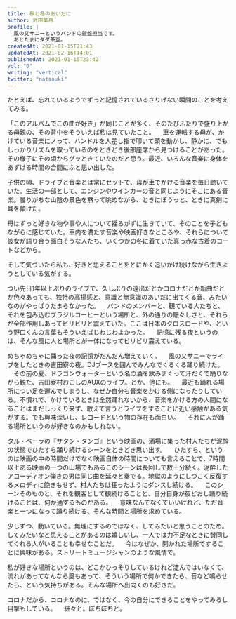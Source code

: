 ```yaml
---
title: 秋と冬のあいだに
author: 武田菜月
profile: |
  風の又サニーというバンドの鍵盤担当です。
  あとたまにダダ茶豆。
createdAt: 2021-01-15T21:43
updatedAt: 2021-02-16T14:01
publishedAt: 2021-01-15T23:42
vol: "0"
writing: "vertical"
twitter: "natsouki"
---
```


たとえば、忘れているようでずっと記憶されているさりげない瞬間のことを考えてみる。

「このアルバムでこの曲が好き」が同じことが多く、そのたびふたりで盛り上がる母親の、その背中をそういえば私は見ていたこと。
　車を運転する母が、かけている音楽にノって、ハンドルを人差し指で叩いて頭を動かし、静かに、でもしっかりリズムを取っているのをときどき後部座席から見つけることがあった。その様子にその頃からグッときていたのだと思う。最近、いろんな音楽に身体をあずける時間の合間にふと思い出した。

子供の頃、ドライブと音楽とは常にセットで、母が車でかける音楽を毎日聴いていた。生活の一部として、エンジンやウインカーの音と同じようにそこにある音楽。曇りがちな山陰の景色を黙って眺めながら、ときにぼうっと、ときに真剣に耳を傾けた。

母はずっと好きな物や事や人について揺るがずに生きていて、そのことを子どもながらに感じていた。車内を満たす音楽や映画好きなところや、それらについて彼女が語り合う面白そうな人たち、いくつかの冬に着ていた真っ赤な古着のコートなどから。

そして気づいたら私も、好きと思えることをとにかく追いかけ続けながら生きようとしている気がする。

つい先日<span class="text-upright">1</span>年以上ぶりのライブで、久しぶりの遠出だとかコロナだとか新曲だとか色々あっても、独特の高揚感と、意識と無意識のあいだに出てくる音、みたいなのがやっぱりたまらなかった。
　バンドのメンバーと、観ている人たちと、それを包み込むブラジルコーヒーという場所と、外の通りの賑々しさと、それらが全部作用しあってビリビリと震えていた。ここは日本のクロスロードや、という野口くんの言葉もそういえばじわじわよかった。
　記憶に残る夜というのは、そんな風に人と場所とが一体になってビリビリ震えている。

めちゃめちゃに踊った夜の記憶がだんだん増えていく。
　風の又サニーでライブをしたときの吉田寮の夜。<span class="text-tcy">DJ</span>ブースを囲んでみんなでくるくる踊り続けた。
　その前の夏、ドラゴンウォーターという名の酒を飲みまくって汗だくで踊りながら観た、吉田寮村おこしのAUXのライブ。とか、他にも。
　最近も踊れる場所につい足を運んでしまうし、なぜか自分も音楽をかける側になったりしている。不慣れで、かけているときは全然踊れないから、音楽をかける方の人間になることはまだしっくり来ず、敢えて言うとライブをすることに近い感触がある気がする。でも興味深いし、レコードという物の存在も面白い。
　それに人が踊る場所というのが好きなのかもしれない。

タル・ベーラの『サタン・タンゴ』という映画の、酒場に集った村人たちが泥酔の状態でひたすら踊り続けるシーンをときどき思い出す。
　ひたすら、というのは映画の中の時間だけでなく映画自体の時間についても言えることで、<span class="text-upright">7</span>時間以上ある映画の一つの山場でもあるこのシーンは長回しで数十分続く。泥酔したアコーディオン弾きの男は同じ曲を延々と奏でる。地獄のようにしつこく反復するメロディに飽きもせず、村人たちは狂ったようにダンスし続ける。
　このシーンそのものと、それを観客として観続けることと、自分自身が夜どおし踊り続けることは、何か通ずるものがある。
　意味なんてなくていいけれど、ただ音楽と一つになって踊り続ける、そんな時間と場所を求めている。

少しずつ、動いている。無理にするのではなく、してみたいと思うことのため。してみたいなと思えることがあるのは嬉しいし、一人では力不足なときに賛同してくれる人がいることも幸せなことだ。
　今はなぜか、開かれた場所ですることに興味がある。ストリートミュージシャンのような風情で。

私が好きな場所というのは、どこかひっそりしているけれど淀んではいなくて、流れがあってなんなら風もあって、そういう場所で何かできたら、音など鳴らせたら、という気持ちがある。そんな場所へ出向くのも好きだ。

コロナだから、コロナなのに、ではなく、今の自分にできることをやってみるし目撃もしている。
　細々と。ぼちぼちと。

